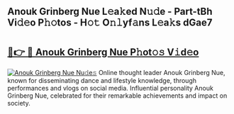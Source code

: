 ## Anouk Grinberg Nue L𝚎a𝚔ed N𝚞𝚍e - Part-tBh Vi𝚍𝚎o P𝚑𝚘tos - H𝚘𝚝 O𝚗𝚕yf𝚊ns L𝚎a𝚔s dGae7

# <h2><a href="http://kf5y8q.oniu.top/?m=Anouk+Grinberg+Nue">🔗👉 🔴 Anouk Grinberg Nue P𝚑ot𝚘𝚜 V𝚒d𝚎o</a></h2>

[![Anouk Grinberg Nue Nu𝚍e𝚜](https://i.imgur.com/0qMVB7G.gif)](http://kf5y8q.oniu.top/?m=Anouk+Grinberg+Nue)
Online thought leader Anouk Grinberg Nue, known for disseminating dance and lifestyle knowledge, through performances and vlogs on social media. Influential personality Anouk Grinberg Nue, celebrated for their remarkable achievements and impact on society.  
